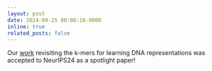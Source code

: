 ```yaml
---
layout: post
date: 2024-09-25 00:08:18-0000
inline: true
related_posts: false
---
```


Our [work](https://arxiv.org/abs/2411.02125) revisiting the k-mers for learning DNA representations was accepted to NeurIPS24 as a spotlight paper!
